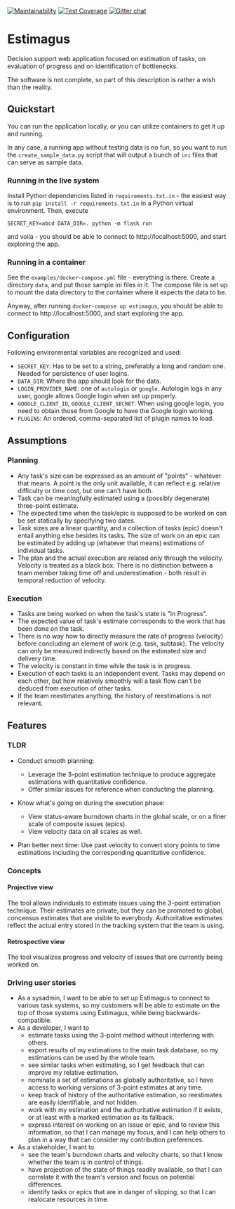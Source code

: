 [![Maintainability](https://api.codeclimate.com/v1/badges/dcb33e05b41d668a1b3e/maintainability)](https://codeclimate.com/github/matejak/estimagus/maintainability)
[![Test Coverage](https://api.codeclimate.com/v1/badges/dcb33e05b41d668a1b3e/test_coverage)](https://codeclimate.com/github/matejak/estimagus/test_coverage)
[![Gitter chat](https://badges.gitter.im/gitterHQ/gitter.png)](https://app.gitter.im/#/room/#estimagus:gitter.im)

# Estimagus

Decision support web application focused on estimation of tasks, on evaluation of progress and on identification of bottlenecks.

The software is not complete, so part of this description is rather a wish than the reality.


## Quickstart

You can run the application locally, or you can utilize containers to get it up and running.

In any case, a running app without testing data is no fun, so you want to run the `create_sample_data.py` script that will output a bunch of `ini` files that can serve as sample data.


### Running in the live system

Install Python dependencies listed in `requirements.txt.in` - the easiest way is to run `pip install -r requirements.txt.in` in a Python virtual environment.
Then, execute

```
SECRET_KEY=abcd DATA_DIR=. python -m flask run
```

and voila - you should be able to connect to http://localhost:5000, and start exploring the app.


### Running in a container

See the `examples/docker-compose.yml` file - everything is there.
Create a directory `data`, and put those sample ini files in it.
The compose file is set up to mount the data directory to the container where it expects the data to be.

Anyway, after running `docker-compose up estimagus`, you should be able to connect to http://localhost:5000, and start exploring the app.


## Configuration

Following environmental variables are recognized and used:

- `SECRET_KEY`: Has to be set to a string, preferably a long and random one. Needed for persistence of user logins.
- `DATA_DIR`: Where the app should look for the data.
- `LOGIN_PROVIDER_NAME`: one of `autologin` or `google`. Autologin logs in any user, google allows Google login when set up properly.
- `GOOGLE_CLIENT_ID`, `GOOGLE_CLIENT_SECRET`: When using google login, you need to obtain those from Google to have the Google login working.
- `PLUGINS`: An ordered, comma-separated list of plugin names to load.


## Assumptions

### Planning

- Any task's size can be expressed as an amount of "points" - whatever that means.
  A point is the only unit available, it can reflect e.g. relative difficulty or time cost, but one can't have both.
- Task can be meaningfully estimated using a (possibly degenerate) three-point estimate.
- The expected time when the task/epic is supposed to be worked on can be set statically by specifying two dates.
- Task sizes are a linear quantity, and a collection of tasks (epic) doesn't entail anything else besides its tasks.
  The size of work on an epic can be estimated by adding up (whatever that means) estimations of individual tasks.
- The plan and the actual execution are related only through the velocity.
  Velocity is treated as a black box.
  There is no distinction between a team member taking time off and underestimation - both result in temporal reduction of velocity.


### Execution

- Tasks are being worked on when the task's state is "In Progress".
- The expected value of task's estimate corresponds to the work that has been done on the task.
- There is no way how to directly measure the rate of progress (velocity) before concluding an element of work (e.g. task, subtask).
  The velocity can only be measured indirectly based on the estimated size and delivery time.
- The velocity is constant in time while the task is in progress.
- Execution of each tasks is an independent event.
  Tasks may depend on each other, but how relatively smoothly will a task flow can't be deduced from execution of other tasks.
- If the team reestimates anything, the history of reestimations is not relevant.


## Features

### TLDR

- Conduct smooth planning:

  - Leverage the 3-point estimation technique to produce aggregate estimations with quantitative confidence.
  - Offer similar issues for reference when conducting the planning.

- Know what's going on during the execution phase:

  - View status-aware burndown charts in the global scale, or on a finer scale of composite issues (epics).
  - View velocity data on all scales as well.

- Plan better next time: Use past velocity to convert story points to time estimations including the corresponding quantitative confidence.


### Concepts

#### Projective view

The tool allows individuals to estimate issues using the 3-point estimation technique.
Their estimates are private, but they can be promoted to global, concensus estimates that are visible to everybody.
Authoritative estimates reflect the actual entry stored in the tracking system that the team is using.


#### Retrospective view

The tool visualizes progress and velocity of issues that are currently being worked on.


### Driving user stories

- As a sysadmin, I want to be able to set up Estimagus to connect to various task systems, so my customers will be able to estimate on the top of those systems using Estimagus, while being backwards-compatible.
- As a developer, I want to
  - estimate tasks using the 3-point method without interfering with others.
  - export results of my estimations to the main task database, so my estimations can be used by the whole team.
  - see similar tasks when estimating, so I get feedback that can improve my relative estimation.
  - nominate a set of estimations as globally authoritative, so I have access to working versions of 3-point estimates at any time.
  - keep track of history of the authoritative estimation, so reestimates are easily identifiable, and not hidden.
  - work with my estimation and the authoritative estimation if it exists, or at least with a marked estimation as its fallback.
  - express interest on working on an issue or epic, and to review this information, so that I can manage my focus, and I can help others to plan in a way that can consider my contribution preferences.
- As a stakeholder, I want to
  - see the team's burndown charts and velocity charts, so that I know whether the team is in control of things.
  - have projection of the state of things readily available, so that I can correlate it with the team's version and focus on potential differences.
  - identify tasks or epics that are in danger of slipping, so that I can realocate resources in time.

